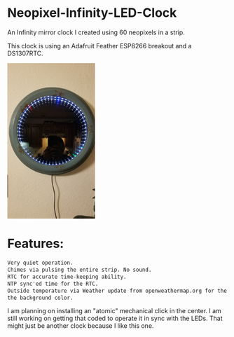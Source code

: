# Neopixel-Infinity-LED-Clock
An Infinity mirror clock I created using 60 neopixels in a strip.

This clock is using an Adafruit Feather ESP8266 breakout and a DS1307RTC.

<img align="top" width=200 src="20180128_Clock.jpg">


# Features:

    Very quiet operation.
    Chimes via pulsing the entire strip. No sound.
    RTC for accurate time-keeping ability.
    NTP sync'ed time for the RTC.
    Outside temperature via Weather update from openweathermap.org for the the background color.


I am planning on installing an "atomic" mechanical click in the center. I am still working on getting that coded to operate it in sync with the LEDs.
That might just be another clock because I like this one.
